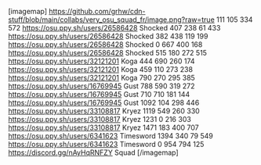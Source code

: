 [imagemap]
https://github.com/grhw/cdn-stuff/blob/main/collabs/very_osu_squad_fr/image.png?raw=true
111 105 334 572 https://osu.ppy.sh/users/26586428 Shocked
407 238 61 433 https://osu.ppy.sh/users/26586428 Shocked
382 438 119 199 https://osu.ppy.sh/users/26586428 Shocked
0 667 400 168 https://osu.ppy.sh/users/26586428 Shocked
515 180 272 515 https://osu.ppy.sh/users/32121201 Koga
444 690 260 174 https://osu.ppy.sh/users/32121201 Koga
459 110 273 238 https://osu.ppy.sh/users/32121201 Koga
790 270 295 385 https://osu.ppy.sh/users/16769945 Gust
788 590 319 272 https://osu.ppy.sh/users/16769945 Gust
710 710 181 144 https://osu.ppy.sh/users/16769945 Gust
1092 104 298 446 https://osu.ppy.sh/users/33108817 Kryez
1119 549 260 330 https://osu.ppy.sh/users/33108817 Kryez
1231 0 216 303 https://osu.ppy.sh/users/33108817 Kryez
1471 183 400 707 https://osu.ppy.sh/users/6341623 Timesword
1394 340 79 549 https://osu.ppy.sh/users/6341623 Timesword
0 954 794 125 https://discord.gg/nAyHqRNFZY Squad
[/imagemap]